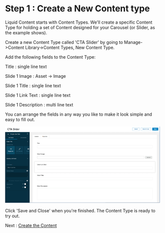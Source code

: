 # Step 1 : Create a New Content type

Liquid Content starts with Content Types.  We&#39;ll create a specific Content Type for holding a set of Content designed for your Carousel (or Slider, as the example shows).

Create a new Content Type called &#39;CTA Slider&#39; by going to Manage-&gt;Content Library-&gt;Content Types, New Content Type.

Add the following fields to the Content Type:

Title : single line text

Slide 1 Image : Asset -&gt; Image

Slide 1 Title : single line text

Slide 1 Link Text : single line text

Slide 1 Description : multi line text

You can arrange the fields in any way you like to make it look simple and easy to fill out.

![](../images/step1-slider.png)

Click &#39;Save and Close&#39; when you&#39;re finished.  The Content Type is ready to try out.

Next : [Create the Content](step2.md)
